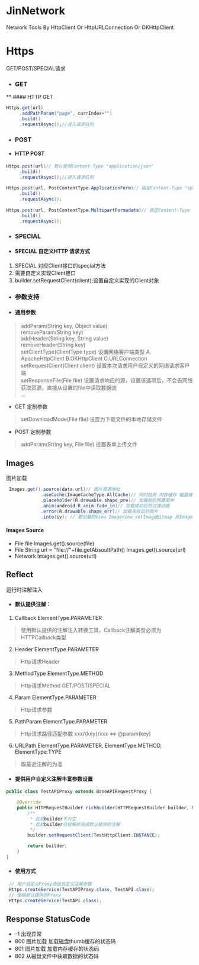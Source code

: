 # JinNetwork
Network Tools By HttpClient Or HttpURLConnection Or OKHttpClient

# Https 
GET/POST/SPECIAL请求
* ### GET
** #### HTTP GET
```java
Https.get(url)
     .addPathParam("page", currIndex+"")
     .build()
     .requestAsync();//进入请求队列
```
* ### POST
* #### HTTP POST
```Java
Https.post(url)// 默认使用Content-Type "application/json"
     .build()
     .requestAsync();//进入请求队列
     
Https.post(url, PostContentType.ApplicationForm)// 指定Content-Type "application/x-www-form-urlencoded"
     .build()
     .requestAsync();
   
Https.post(url, PostContentType.MultipartFormadata)// 指定Content-Type "multipart/form-data"
     .build()
     .requestAsync();
```
* ### SPECIAL
* #### SPECIAL 自定义HTTP 请求方式 
1. SPECIAL 对应Client接口的special方法
2. 需要自定义实现Client接口
3. builder.setRequestClient(client);设置自定义实现的Client对象 

* ### 参数支持
* #### 通用参数
> addParam(String key, Object value)  
> removeParam(String key)  
> addHeader(String key, String value)  
> removeHeader(String key)  
> setClientType(ClientType type) 设置网络客户端类型 A. ApacheHttpClient B.OKHttpClient C.URLConnection  
> setRequestClient(Client client) 设置本次请求用户自定义的网络请求客户端  
> setResponseFile(File file) 设置请求响应的源，设置该选项后，不会去网络获取资源，直接从设置的file中读取数据流  
> ...  
* GET 定制参数 
> setDownloadMode(File file) 设置为下载文件的本地存储文件  
* POST 定制参数
> addParam(String key, File file) 设置表单上传文件  

## Images 
图片加载
```Java
 Images.get().source(data.url)// 图片资源地址
             .useCache(ImageCacheType.AllCache)// 同时启用 内存缓存 磁盘缓存
             .placeholder(R.drawable.shape_pre)// 加载前的预置图片
             .anim(android.R.anim.fade_in)// 加载成功后的过渡动画
             .error(R.drawable.shape_err)// 加载失败后的图片
             .into(iv); // 要加载的View ImageView setImageBitmap 非ImageView setBackgroundDrawable
```

#### Images Source
* File file Images.get().source(file)
* File String url = "file://"+file.getAbsoultPath() Images.get().source(url)
* Network Images.get().source(url)

## Reflect
运行时注解注入

* #### 默认提供注解：
1. Callback ElementType.PARAMETER
> 使用默认提供的注解注入转换工具，Callback注解类型必须为 HTTPCallback类型 
2. Header ElementType.PARAMETER
> Http请求Header 
3. MethodType ElementType.METHOD
> Http请求Method GET/POST/SPECIAL 
4. Param ElementType.PARAMETER
> Http请求参数 
5. PathParam ElementType.PARAMETER
> Http请求路径匹配参数 xxx/{key}/xxx <=> @param(key) 
6. URLPath ElementType.PARAMETER, ElementType.METHOD, ElementType.TYPE 
> 取最近注解的为准 

* #### 提供用户自定义注解丰富参数设置
```Java
public class TestAPIProxy extends BaseAPIRequestProxy {

    @Override
    public HTTPRequestBuilder richBuilder(HTTPRequestBuilder builder, Method method, Object[] args) {
        /**
         * 此处builder不为空
         * 此处builder已经解析完成默认提供的注解
         */
        builder.setRequestClient(TestHttpClient.INSTANCE);

        return builder;
    }
}
```

* #### 使用方式
```Java
 // 用户自定义Proxy添加自定义注解参数
 Https.createService(TestAPIProxy.class, TestAPI.class);
 // 使用默认提供的Proxy
 Https.createService(TestAPI.class);
```

## Response StatusCode
* -1  出现异常
* 800 图片加载 加载磁盘thumb缓存的状态码
* 801 图片加载 加载内存缓存的状态码
* 802 从磁盘文件中获取数据的状态码
  
